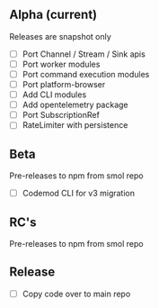 ## Alpha (current)

Releases are snapshot only

- [ ] Port Channel / Stream / Sink apis
- [ ] Port worker modules
- [ ] Port command execution modules
- [ ] Port platform-browser
- [ ] Add CLI modules
- [ ] Add opentelemetry package
- [ ] Port SubscriptionRef
- [ ] RateLimiter with persistence

## Beta

Pre-releases to npm from smol repo

- [ ] Codemod CLI for v3 migration

## RC's

Pre-releases to npm from smol repo

## Release

- [ ] Copy code over to main repo
